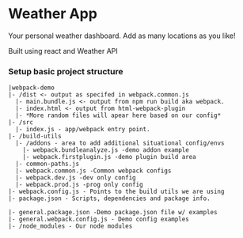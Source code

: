 # Weather App

Your personal weather dashboard. Add as many locations as you like!

Built using react and Weather API

### Setup basic project structure

    |webpack-demo
    |- /dist <- output as specifed in webpack.common.js
      |- main.bundle.js <- output from npm run build aka webpack.
      |- index.html <- output from html-webpack-plugin
      |- *More random files will apear here based on our config*
    |- /src
      |- index.js - app/webpack entry point.
    |- /build-utils
      |- /addons - area to add additional situational config/envs
        |- webpack.bundleanalyze.js -demo addon example
        |- webpack.firstplugin.js -demo plugin build area
      |- common-paths.js
      |- webpack.common.js -Common webpack configs
      |- webpack.dev.js -dev only config
      |- webpack.prod.js -prog only config
    |- webpack.config.js - Points to the build utils we are using
    |- package.json - Scripts, dependencies and package info.

    |- general.package.json -Demo package.json file w/ examples
    |- general.webpack.config.js - Demo config examples
    |- /node_modules - Our node modules
